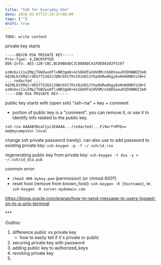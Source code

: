 ```yaml
---
title: "SSH for Everyday Use"
date: 2018-03-07T17:19:17+08:00
tags: [""]
draft: true
---
```


`TODO: write content` 


private key starts 
```
-----BEGIN RSA PRIVATE KEY-----
Proc-Type: 4,ENCRYPTED
DEK-Info: AES-128-CBC,BC89BA4DC3C8888DC41FDE0A302F5197

ozWvbvi11uIMpjTkWZwuHflvNR3gm8+4zSEHdTaCHVOM/nS6DSoauR3DhNWOZ3e0
kQ2NLbtXMqlrdEU77S3Q3JJQNrb5CfRstDiU811Yhp9URwdbgy6xHnHdHDViCW+C
... redacted ...
kQ2NLbtXMqlrdEU77S3Q3JJQNrb5CfRstDiU811Yhp9URwdbgy6xHnHdHDViCW+C
ozWvbvi11uIMpjTkWZwuHflvNR3gm8+4zSEHdTaCHVOM/nS6DSoauR3DhNWOZ3e0
-----END RSA PRIVATE KEY-----
```

public key starts with (open ssh) "ssh-rsa" + key + comment
- portion of public key is a "comment". you can remove it, or use it to identify info related to the public key.
```
ssh-rsa AAAAB3NzaC1yc2EAAAA...(redacted)...Fi9wrf+M7Q== me@mycomputer.local
```

change ssh private password (rarely). can also use to add password to existing private key:
`ssh-keygen -p -f ~/.ssh/id_rsa`

regenerating public key from private key: `ssh-keygen -t dsa -y > ~/.ssh/id_dsa.pub`

common error: 
- `chmod 400 mykey.pem` (permission) (or chmod 600?)
- reset host (remove from known_host): `ssh-keygen -R {hostname}`, ie. `ssh-keygen -R server.mydomain.com`


https://blogs.oracle.com/pranav/how-to-send-message-to-users-logged-on-to-a-unix-terminal

<p class="text-center">***</p>

*Outline:*

1. difference public vs private key
    - how to easily tell if it's private or public
2. securing private key with password
3. adding public key to authorized_keys
4. revoking private key
5. 